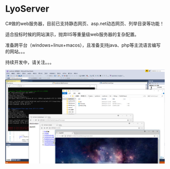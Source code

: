 # LyoServer
C#做的web服务器，目前已支持静态网页、asp.net动态网页、列举目录等功能！

适合投标时候的网站演示，抛弃IIS等重量级web服务器的复杂配置。

准备跨平台（windows+linux+macos），且准备支持java、php等主流语言编写的网站。。。

持续开发中，请关注。。。

![image](https://github.com/AndrewChien/LyoServer/blob/master/20181212102556.png)
